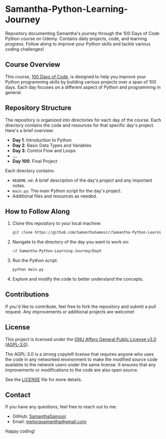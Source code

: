 # Samantha-Python-Learning-Journey
Repository documenting Samantha's journey through the 100 Days of Code Python course on Udemy. Contains daily projects, code, and learning progress. Follow along to improve your Python skills and tackle various coding challenges!

## Course Overview

This course, [100 Days of Code](https://www.udemy.com/course/100-days-of-code/), is designed to help you improve your Python programming skills by building various projects over a span of 100 days. Each day focuses on a different aspect of Python and programming in general.

## Repository Structure

The repository is organized into directories for each day of the course. Each directory contains the code and resources for that specific day's project. Here's a brief overview:

- **Day 1**: Introduction to Python
- **Day 2**: Basic Data Types and Variables
- **Day 3**: Control Flow and Loops
- **...**
- **Day 100**: Final Project

Each directory contains:
- `README.md`: A brief description of the day's project and any important notes.
- `main.py`: The main Python script for the day's project.
- Additional files and resources as needed.

## How to Follow Along

1. Clone this repository to your local machine:

    ```sh
    git clone https://github.com/SamanthaSamosir/Samantha-Python-Learning-Journey.git
    ```

2. Navigate to the directory of the day you want to work on:

    ```sh
    cd Samantha-Python-Learning-Journey/DayX
    ```

3. Run the Python script:

    ```sh
    python main.py
    ```

4. Explore and modify the code to better understand the concepts.

## Contributions

If you'd like to contribute, feel free to fork the repository and submit a pull request. Any improvements or additional projects are welcome!

## License

This project is licensed under the [GNU Affero General Public License v3.0 (AGPL-3.0)](https://www.gnu.org/licenses/agpl-3.0.en.html). 

The AGPL-3.0 is a strong copyleft license that requires anyone who uses the code in any networked environment to make the modified source code available to the network users under the same license. It ensures that any improvements or modifications to the code are also open source.

See the [LICENSE](LICENSE) file for more details.

## Contact

If you have any questions, feel free to reach out to me:

- GitHub: [SamanthaSamosir](https://github.com/SamanthaSamosir)
- Email: meliorasamantha@gmail.com

Happy coding!

